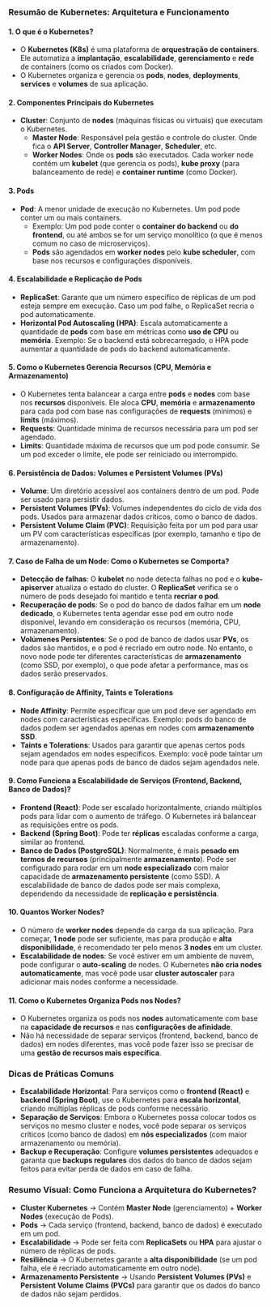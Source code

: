 
### **Resumão de Kubernetes: Arquitetura e Funcionamento**

#### **1. O que é o Kubernetes?**
- O **Kubernetes (K8s)** é uma plataforma de **orquestração de containers**. Ele automatiza a **implantação**, **escalabilidade**, **gerenciamento** e **rede** de containers (como os criados com Docker).
- O Kubernetes organiza e gerencia os **pods**, **nodes**, **deployments**, **services** e **volumes** de sua aplicação.

#### **2. Componentes Principais do Kubernetes**
- **Cluster**: Conjunto de **nodes** (máquinas físicas ou virtuais) que executam o Kubernetes.
  - **Master Node**: Responsável pela gestão e controle do cluster. Onde fica o **API Server**, **Controller Manager**, **Scheduler**, etc.
  - **Worker Nodes**: Onde os **pods** são executados. Cada worker node contém um **kubelet** (que gerencia os pods), **kube proxy** (para balanceamento de rede) e **container runtime** (como Docker).

#### **3. Pods**
- **Pod**: A menor unidade de execução no Kubernetes. Um pod pode conter um ou mais containers.
  - Exemplo: Um pod pode conter o **container do backend** ou **do frontend**, ou até ambos se for um serviço monolítico (o que é menos comum no caso de microserviços).
  - **Pods** são agendados em **worker nodes** pelo **kube scheduler**, com base nos recursos e configurações disponíveis.

#### **4. Escalabilidade e Replicação de Pods**
- **ReplicaSet**: Garante que um número específico de réplicas de um pod esteja sempre em execução. Caso um pod falhe, o ReplicaSet recria o pod automaticamente.
- **Horizontal Pod Autoscaling (HPA)**: Escala automaticamente a quantidade de **pods** com base em métricas como **uso de CPU** ou **memória**. Exemplo: Se o backend está sobrecarregado, o HPA pode aumentar a quantidade de pods do backend automaticamente.
  
#### **5. Como o Kubernetes Gerencia Recursos (CPU, Memória e Armazenamento)**
- O Kubernetes tenta balancear a carga entre **pods** e **nodes** com base nos **recursos** disponíveis. Ele aloca **CPU**, **memória** e **armazenamento** para cada pod com base nas configurações de **requests** (mínimos) e **limits** (máximos).
- **Requests**: Quantidade mínima de recursos necessária para um pod ser agendado.
- **Limits**: Quantidade máxima de recursos que um pod pode consumir. Se um pod exceder o limite, ele pode ser reiniciado ou interrompido.

#### **6. Persistência de Dados: Volumes e Persistent Volumes (PVs)**
- **Volume**: Um diretório acessível aos containers dentro de um pod. Pode ser usado para persistir dados.
- **Persistent Volumes (PVs)**: Volumes independentes do ciclo de vida dos pods. Usados para armazenar dados críticos, como o banco de dados.
- **Persistent Volume Claim (PVC)**: Requisição feita por um pod para usar um PV com características específicas (por exemplo, tamanho e tipo de armazenamento).

#### **7. Caso de Falha de um Node: Como o Kubernetes se Comporta?**
- **Detecção de falhas**: O **kubelet** no node detecta falhas no pod e o **kube-apiserver** atualiza o estado do cluster. O **ReplicaSet** verifica se o número de pods desejado foi mantido e tenta **recriar o pod**.
- **Recuperação de pods**: Se o pod do banco de dados falhar em um **node dedicado**, o Kubernetes tenta agendar esse pod em outro node disponível, levando em consideração os recursos (memória, CPU, armazenamento).
- **Volúmenes Persistentes**: Se o pod de banco de dados usar **PVs**, os dados são mantidos, e o pod é recriado em outro node. No entanto, o novo node pode ter diferentes características de **armazenamento** (como SSD, por exemplo), o que pode afetar a performance, mas os dados serão preservados.

#### **8. Configuração de Affinity, Taints e Tolerations**
- **Node Affinity**: Permite especificar que um pod deve ser agendado em nodes com características específicas. Exemplo: pods do banco de dados podem ser agendados apenas em nodes com **armazenamento SSD**.
- **Taints e Tolerations**: Usados para garantir que apenas certos pods sejam agendados em nodes específicos. Exemplo: você pode taintar um node para que apenas pods de banco de dados sejam agendados nele.

#### **9. Como Funciona a Escalabilidade de Serviços (Frontend, Backend, Banco de Dados)?**
- **Frontend (React)**: Pode ser escalado horizontalmente, criando múltiplos pods para lidar com o aumento de tráfego. O Kubernetes irá balancear as requisições entre os pods.
- **Backend (Spring Boot)**: Pode ter **réplicas** escaladas conforme a carga, similar ao frontend.
- **Banco de Dados (PostgreSQL)**: Normalmente, é mais **pesado em termos de recursos** (principalmente **armazenamento**). Pode ser configurado para rodar em um **node especializado** com maior capacidade de **armazenamento persistente** (como SSD). A escalabilidade de banco de dados pode ser mais complexa, dependendo da necessidade de **replicação e persistência**.

#### **10. Quantos Worker Nodes?**
- O número de **worker nodes** depende da carga da sua aplicação. Para começar, **1 node** pode ser suficiente, mas para produção e **alta disponibilidade**, é recomendado ter pelo menos **3 nodes** em um cluster.
- **Escalabilidade de nodes**: Se você estiver em um ambiente de nuvem, pode configurar o **auto-scaling** de nodes. O Kubernetes **não cria nodes automaticamente**, mas você pode usar **cluster autoscaler** para adicionar mais nodes conforme a necessidade.

#### **11. Como o Kubernetes Organiza Pods nos Nodes?**
- O Kubernetes organiza os pods nos **nodes** automaticamente com base na **capacidade de recursos** e nas **configurações de afinidade**.
- Não há necessidade de separar serviços (frontend, backend, banco de dados) em nodes diferentes, mas você pode fazer isso se precisar de uma **gestão de recursos mais específica**.

### **Dicas de Práticas Comuns**
- **Escalabilidade Horizontal**: Para serviços como o **frontend (React)** e **backend (Spring Boot)**, use o Kubernetes para **escala horizontal**, criando múltiplas réplicas de pods conforme necessário.
- **Separação de Serviços**: Embora o Kubernetes possa colocar todos os serviços no mesmo cluster e nodes, você pode separar os serviços críticos (como banco de dados) em **nós especializados** (com maior armazenamento ou memória).
- **Backup e Recuperação**: Configure **volumes persistentes** adequados e garanta que **backups regulares** dos dados do banco de dados sejam feitos para evitar perda de dados em caso de falha.

### **Resumo Visual: Como Funciona a Arquitetura do Kubernetes?**
- **Cluster Kubernetes** → Contém **Master Node** (gerenciamento) + **Worker Nodes** (execução de Pods).
- **Pods** → Cada serviço (frontend, backend, banco de dados) é executado em um pod.
- **Escalabilidade** → Pode ser feita com **ReplicaSets** ou **HPA** para ajustar o número de réplicas de pods.
- **Resiliência** → O Kubernetes garante a **alta disponibilidade** (se um pod falha, ele é recriado automaticamente em outro node).
- **Armazenamento Persistente** → Usando **Persistent Volumes (PVs)** e **Persistent Volume Claims (PVCs)** para garantir que os dados do banco de dados não sejam perdidos.

